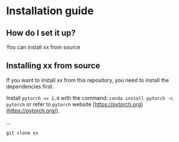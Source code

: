 # Installation guide

## How do I set it up?

You can install xx from source





## Installing xx from source

If you want to install xx from this repository, you need to install the dependencies first.

Install `pytorch >= 1.0` with the command: `conda install pytorch -c pytorch` or refer to `pytorch` website [https://pytorch.org](https://pytorch.org/).

...

```
git clone xx
```